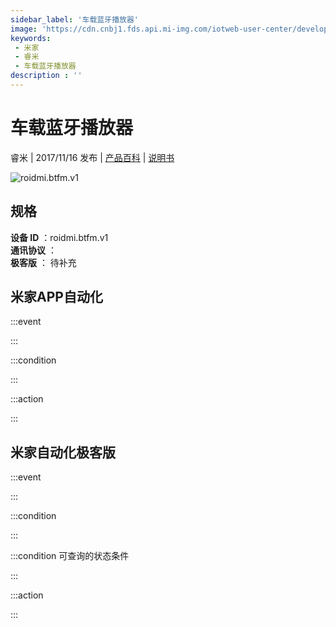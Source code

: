 ```yaml
---
sidebar_label: '车载蓝牙播放器'
image: 'https://cdn.cnbj1.fds.api.mi-img.com/iotweb-user-center/developer_1679047510722bhYIdGcd.png?GalaxyAccessKeyId=AKVGLQWBOVIRQ3XLEW&Expires=9223372036854775807&Signature=FFFyWxHnkU1JBoze0n0n0/q9jMs='
keywords: 
 - 米家
 - 睿米
 - 车载蓝牙播放器
description : ''
---
```

# 车载蓝牙播放器

睿米 | 2017/11/16 发布 | [产品百科](https://home.mi.com/webapp/content/baike/product/index.html?model=roidmi.btfm.v1/) | [说明书](https://home.mi.com/views/introduction.html?model=roidmi.btfm.v1&region=cn)

![roidmi.btfm.v1](https://cdn.cnbj1.fds.api.mi-img.com/iotweb-user-center/developer_1679047510722bhYIdGcd.png?GalaxyAccessKeyId=AKVGLQWBOVIRQ3XLEW&Expires=9223372036854775807&Signature=FFFyWxHnkU1JBoze0n0n0/q9jMs=)

## 规格  
> 
**设备 ID** ：roidmi.btfm.v1  
**通讯协议** ：  
**极客版**  ： 待补充 


## 米家APP自动化  

:::event  

:::

:::condition  

:::

:::action   

:::

## 米家自动化极客版  

:::event  

:::

:::condition  

:::

:::condition 可查询的状态条件  

:::

:::action  

:::

        
